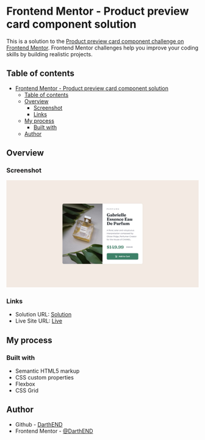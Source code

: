 # Frontend Mentor - Product preview card component solution

This is a solution to the [Product preview card component challenge on Frontend Mentor](https://www.frontendmentor.io/challenges/product-preview-card-component-GO7UmttRfa). Frontend Mentor challenges help you improve your coding skills by building realistic projects. 

## Table of contents

- [Frontend Mentor - Product preview card component solution](#frontend-mentor---product-preview-card-component-solution)
  - [Table of contents](#table-of-contents)
  - [Overview](#overview)
    - [Screenshot](#screenshot)
    - [Links](#links)
  - [My process](#my-process)
    - [Built with](#built-with)
  - [Author](#author)

## Overview

### Screenshot

![](design/desktop-design.jpg)

### Links

- Solution URL: [Solution](https://github.com/DarthEND/product-preview-card)
- Live Site URL: [Live](https://darthend.github.io/product-preview-card/)

## My process

### Built with

- Semantic HTML5 markup
- CSS custom properties
- Flexbox
- CSS Grid
  
## Author

- Github - [DarthEND](https://www.your-site.com)
- Frontend Mentor - [@DarthEND](https://www.frontendmentor.io/profile/DarthEND)
